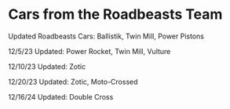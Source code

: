 # Cars from the Roadbeasts Team

Updated Roadbeasts Cars: Ballistik, Twin Mill, Power Pistons

12/5/23 Updated: Power Rocket, Twin Mill, Vulture

12/10/23 Updated: Zotic

12/20/23 Updated: Zotic, Moto-Crossed

12/16/24 Updated: Double Cross
